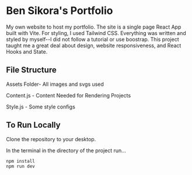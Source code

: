 # Ben Sikora's Portfolio
My own website to host my portfolio. The site is a single page React App built with Vite. For styling, I used Tailwind CSS. Everything was written and styled by myself--I did not follow a tutorial or use boostrap. This project taught me a great deal about design, website responsiveness, and React Hooks and State. 

## File Structure

Assets Folder- All images and svgs used

Content.js - Content Needed for Rendering Projects

Style.js - Some style configs

## To Run Locally
Clone the repository to your desktop. 

In the terminal in the directory of the project run...

```
npm install
npm run dev
```
